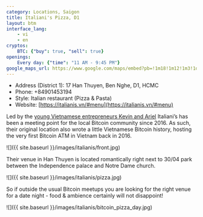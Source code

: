 ```yaml
---
category: Locations, Saigon
title: Italiani's Pizza, D1
layout: btm
interface_lang:
    - vi
    - en
cryptos:
    BTC: {"buy": true, "sell": true}
openings:
    Every day: {"time": "11 AM - 9:45 PM"}
google_maps_url: https://www.google.com/maps/embed?pb=!1m18!1m12!1m3!1d3919.425276586739!2d106.6961453152472!3d10.778703992320061!2m3!1f0!2f0!3f0!3m2!1i1024!2i768!4f13.1!3m3!1m2!1s0x31752fadfced772d%3A0x6313de931f7583d0!2sBitcoinVN%20ATM%20Italiani&#39;s%20Pizza%20Han%20Thuyen!5e0!3m2!1sen!2s!4v1569987273006!5m2!1sen!2s
---
```


* Address (District 1): 17 Han Thuyen, Ben Nghe, D1, HCMC
* Phone: +84901453194
* Style: Italian restaurant (Pizza & Pasta)
* Website: [https://italianis.vn/#menu](https://italianis.vn/#menu)

Led by the [young Vietnamese entrepreneurs Kevin and Ariel](https://news.bitcoinvn.io/interview-with-ariel-nguyen-of-italianis) Italiani’s has been a meeting point for the local Bitcoin community since 2016. As such, their original location also wrote a little Vietnamese Bitcoin history, hosting the very first Bitcoin ATM in Vietnam back in 2016.

![]({{ site.baseurl }}/images/italianis/front.jpg)

Their venue in Han Thuyen is located romantically right next to 30/04 park between the Independence palace and Notre Dame church.

![]({{ site.baseurl }}/images/italianis/pizza.jpg)

So if outside the usual Bitcoin meetups you are looking for the right venue for a date night - food & ambience certainly will not disappoint!

![]({{ site.baseurl }}/images/italianis/bitcoin_pizza_day.jpg)
